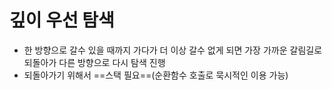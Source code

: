 # 깊이 우선 탐색
- 한 방향으로 갈수 있을 때까지 가다가 더 이상 갈수 없게 되면 가장 가까운 갈림길로 되돌아가 다른 방향으로 다시 탐색 진행
- 되돌아가기 위해서 ==스택 필요==(순환함수 호출로 묵시적인 이용 가능)